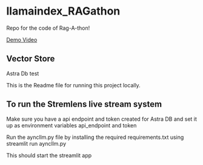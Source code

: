 # llamaindex_RAGathon

Repo for the code of Rag-A-thon!

[Demo Video](https://drive.google.com/file/d/1on5CQ4ma4eI43TdyT7YGPW7PH9K1CFqC/view?usp=sharing)

## Vector Store
Astra Db
test

This is the Readme file for running this project locally.

## To run the Stremlens live stream system

Make sure you have a api endpoint and token created for Astra DB and set it up as environment variables api_endpoint and token

Run the ayncllm.py file by installing the required requirements.txt using streamlit run ayncllm.py

This should start the streamlit app 

